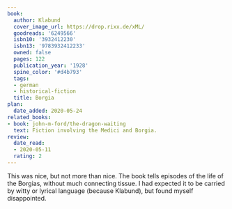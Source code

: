 ```yaml
---
book:
  author: Klabund
  cover_image_url: https://drop.rixx.de/xML/
  goodreads: '6249566'
  isbn10: '3932412230'
  isbn13: '9783932412233'
  owned: false
  pages: 122
  publication_year: '1928'
  spine_color: '#d4b793'
  tags:
  - german
  - historical-fiction
  title: Borgia
plan:
  date_added: 2020-05-24
related_books:
- book: john-m-ford/the-dragon-waiting
  text: Fiction involving the Medici and Borgia.
review:
  date_read:
  - 2020-05-11
  rating: 2
---
```


This was nice, but not more than nice. The book tells episodes of the life of the Borgias, without much connecting
tissue. I had expected it to be carried by witty or lyrical language (because Klabund), but found myself disappointed.
